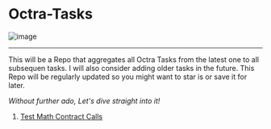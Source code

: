 # Octra-Tasks
![image](https://github.com/user-attachments/assets/0d8ec782-edf6-4ce2-a75b-4ee08589afe7)
___

This will be a Repo that aggregates all Octra Tasks from the latest one to all subsequen tasks. I will also consider adding older tasks in the future. 
This Repo will be regularly updated so you might want to star is or save it for later. 

*Without further ado, Let's dive straight into it!*

1. [Test Math Contract Calls](https://github.com/Samuel-Chuku/Octra-Tasks/blob/main/Ocs01.md)
